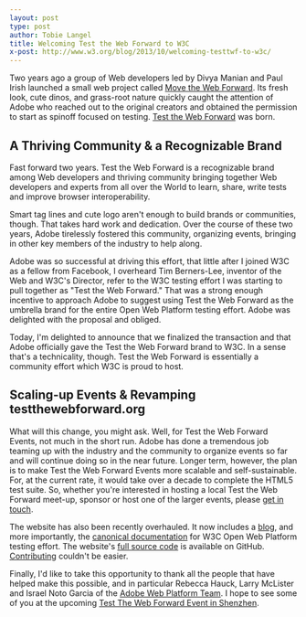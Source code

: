 ```yaml
---
layout: post
type: post
author: Tobie Langel
title: Welcoming Test the Web Forward to W3C
x-post: http://www.w3.org/blog/2013/10/welcoming-testtwf-to-w3c/
---
```


Two years ago a group of Web developers led by Divya Manian and Paul Irish launched a small web project called [Move the Web Forward](http://movethewebforward.org). Its fresh look, cute dinos, and grass-root nature quickly caught the attention of Adobe who reached out to the original creators and obtained the permission to start as spinoff focused on testing. [Test the Web Forward](http://testthewebforward.org) was born.

## A Thriving Community & a Recognizable Brand

Fast forward two years. Test the Web Forward is a recognizable brand among Web developers and thriving community bringing together Web developers and experts from all over the World to learn, share, write tests and improve browser interoperability.

Smart tag lines and cute logo aren't enough to build brands or communities, though. That takes hard work and dedication. Over the course of these two years, Adobe tirelessly fostered this community, organizing events, bringing in other key members of the industry to help along.

Adobe was so successful at driving this effort, that little after I joined W3C as a fellow from Facebook, I overheard Tim Berners-Lee, inventor of the Web and W3C's Director, refer to the W3C testing effort I was starting to pull together as "Test the Web Forward." That was a strong enough incentive to approach Adobe to suggest using Test the Web Forward as the umbrella brand for the entire Open Web Platform testing effort. Adobe was delighted with the proposal and obliged.

Today, I'm delighted to announce that we finalized the transaction and that Adobe officially gave the Test the Web Forward brand to W3C. In a sense that's a technicality, though. Test the Web Forward is essentially a community effort which W3C is proud to host.

## Scaling-up Events & Revamping testthewebforward.org 

What will this change, you might ask. Well, for Test the Web Forward Events, not much in the short run. Adobe has done a tremendous job teaming up with the industry and the community to organize events so far and will continue doing so in the near future. Longer term, however, the plan is to  make Test the Web Forward Events more scalable and self-sustainable. For, at the current rate, it would take over a decade to complete the HTML5 test suite. So, whether you're interested in hosting a local Test the Web Forward meet-up, sponsor or host one of the larger events, please [get in touch](mailto:public-testtwf-planning@w3.org).

The website has also been recently overhauled. It now includes a [blog](http://testthewebforward.org/blog/), and more importantly, the [canonical documentation](http://testthewebforward.org/docs/) for W3C Open Web Platform testing effort. The website's [full source code](https://github.com/w3c/testtwf-website/) is available on GitHub. [Contributing](https://github.com/w3c/testtwf-website/blob/gh-pages/CONTRIBUTING.md#grant-of-license) couldn't be easier.

Finally, I'd like to take this opportunity to thank all the people that have helped make this possible, and in particular Rebecca Hauck, Larry McLister and Israel Noto Garcia of the [Adobe Web Platform Team](http://html.adobe.com/webplatform/). I hope to see some of you at the upcoming [Test The Web Forward Event in Shenzhen](http://testthewebforward.org/events/2013/shenzhen.html).
